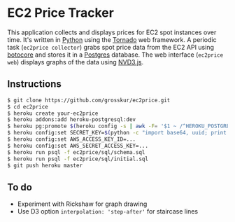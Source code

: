 # EC2 Price Tracker

This application collects and displays prices for EC2 spot instances
over time. It's written in [Python](http://www.python.org/) using the
[Tornado](http://www.tornadoweb.org/) web framework. A periodic task
(`ec2price collector`) grabs spot price data from the EC2 API using
[botocore](https://github.com/boto/botocore) and stores it in a
[Postgres](http://www.postgresql.org/) database. The web interface
(`ec2price web`) displays graphs of the data using
[NVD3.js](http://nvd3.org/).

## Instructions

```bash
$ git clone https://github.com/grosskur/ec2price.git
$ cd ec2price
$ heroku create your-ec2price
$ heroku addons:add heroku-postgresql:dev
$ heroku pg:promote $(heroku config -s | awk -F= '$1 ~ /^HEROKU_POSTGRESQL_[A-Z]+_URL$/ {print $1}')
$ heroku config:set SECRET_KEY=$(python -c "import base64, uuid; print base64.b64encode(uuid.uuid4().bytes + uuid.uuid4().bytes)")
$ heroku config:set AWS_ACCESS_KEY_ID=...
$ heroku config:set AWS_SECRET_ACCESS_KEY=...
$ heroku run psql -f ec2price/sql/schema.sql
$ heroku run psql -f ec2price/sql/initial.sql
$ git push heroku master
```

## To do

* Experiment with Rickshaw for graph drawing
 * Use D3 option `interpolation: 'step-after'` for staircase lines
